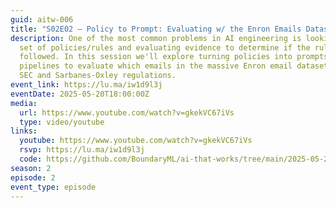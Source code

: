 ```yaml
---
guid: aitw-006
title: "S02E02 – Policy to Prompt: Evaluating w/ the Enron Emails Dataset"
description: One of the most common problems in AI engineering is looking at a
  set of policies/rules and evaluating evidence to determine if the rules were
  followed. In this session we'll explore turning policies into prompts and
  pipelines to evaluate which emails in the massive Enron email dataset violated
  SEC and Sarbanes-Oxley regulations.
event_link: https://lu.ma/iw1d9l3j
eventDate: 2025-05-20T18:00:00Z
media:
  url: https://www.youtube.com/watch?v=gkekVC67iVs
  type: video/youtube
links:
  youtube: https://www.youtube.com/watch?v=gkekVC67iVs
  rsvp: https://lu.ma/iw1d9l3j
  code: https://github.com/BoundaryML/ai-that-works/tree/main/2025-05-20-policies-to-prompts
season: 2
episode: 2
event_type: episode
---
```

